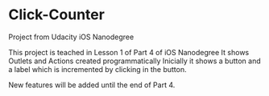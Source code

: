 # Click-Counter
Project from Udacity iOS Nanodegree

This project is teached in Lesson 1 of Part 4 of iOS Nanodegree
It shows Outlets and Actions created programmatically
Inicially it shows a button and a label which is incremented by
clicking in the button.

New features will be added until the end of Part 4.

